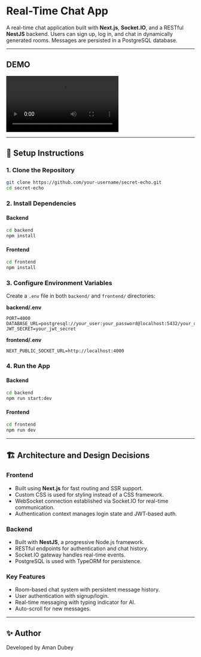 # Real-Time Chat App

A real-time chat application built with **Next.js**, **Socket.IO**, and a RESTful **NestJS** backend. Users can sign up, log in, and chat in dynamically generated rooms. Messages are persisted in a PostgreSQL database.

---

## DEMO

![Demo](secret-echo-demo.mkv)

---

## 🚀 Setup Instructions

### 1. Clone the Repository

```bash
git clone https://github.com/your-username/secret-echo.git
cd secret-echo
```

### 2. Install Dependencies

#### Backend

```bash
cd backend
npm install
```

#### Frontend

```bash
cd frontend
npm install
```

### 3. Configure Environment Variables

Create a `.env` file in both `backend/` and `frontend/` directories:

**backend/.env**

```
PORT=4000
DATABASE_URL=postgresql://your_user:your_password@localhost:5432/your_db
JWT_SECRET=your_jwt_secret
```

**frontend/.env**

```
NEXT_PUBLIC_SOCKET_URL=http://localhost:4000
```

### 4. Run the App

#### Backend

```bash
cd backend
npm run start:dev
```

#### Frontend

```bash
cd frontend
npm run dev
```

---

## 🏗 Architecture and Design Decisions

### Frontend

-   Built using **Next.js** for fast routing and SSR support.
-   Custom CSS is used for styling instead of a CSS framework.
-   WebSocket connection established via Socket.IO for real-time communication.
-   Authentication context manages login state and JWT-based auth.

### Backend

-   Built with **NestJS**, a progressive Node.js framework.
-   RESTful endpoints for authentication and chat history.
-   Socket.IO gateway handles real-time events.
-   PostgreSQL is used with TypeORM for persistence.

### Key Features

-   Room-based chat system with persistent message history.
-   User authentication with signup/login.
-   Real-time messaging with typing indicator for AI.
-   Auto-scroll for new messages.

---

## ✨ Author

Developed by Aman Dubey

